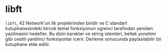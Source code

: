 # libft

`libft`, 42 Network'un ilk projelerinden biridir ve C standart kutuphanesindeki bircok temel fonksiyonun ogrenci tarafindan yeniden yazilmasini hedefler. Bu dizin karakter ve string islemleri, bellek yonetimi gibi cesitli yardimci fonksiyonlar icerir. Derleme sonucunda paylasilabilir bir kutuphane elde edilir.
